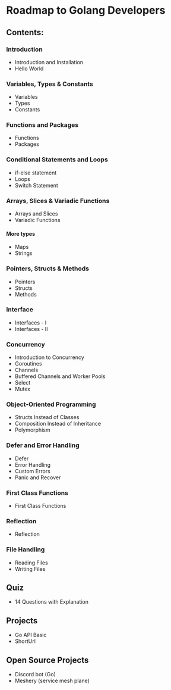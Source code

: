 # Roadmap to Golang Developers 
## Contents:
### Introduction
- Introduction and Installation
- Hello World
### Variables, Types & Constants
- Variables
- Types
- Constants
### Functions and Packages
- Functions
- Packages
### Conditional Statements and Loops
- if-else statement
- Loops
- Switch Statement
### Arrays, Slices & Variadic Functions
- Arrays and Slices
- Variadic Functions
#### More types
- Maps
- Strings
### Pointers, Structs & Methods
- Pointers
- Structs
- Methods
### Interface
- Interfaces - I
- Interfaces - II
### Concurrency
- Introduction to Concurrency
- Goroutines
- Channels
- Buffered Channels and Worker Pools
- Select
- Mutex
### Object-Oriented Programming
- Structs Instead of Classes
- Composition Instead of Inheritance
- Polymorphism
### Defer and Error Handling
- Defer
- Error Handling
- Custom Errors
- Panic and Recover
### First Class Functions
- First Class Functions
### Reflection
- Reflection
### File Handling
- Reading Files
- Writing Files
## Quiz
- 14 Questions with Explanation
## Projects
- Go API Basic
- ShortUrl
## Open Source Projects
- Discord bot (Go)
- Meshery (service mesh plane)
